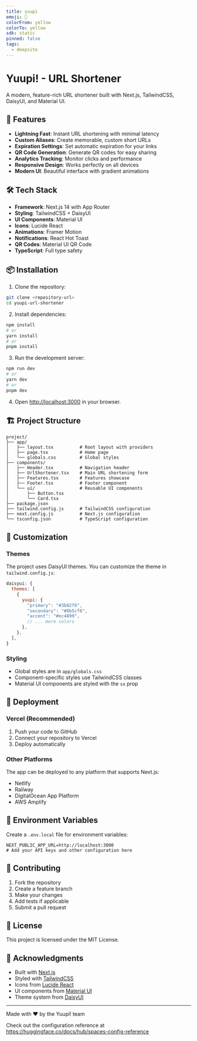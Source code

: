 ```yaml
---
title: yuupi
emoji: 🐳
colorFrom: yellow
colorTo: yellow
sdk: static
pinned: false
tags:
  - deepsite
---
```


# Yuupi! - URL Shortener

A modern, feature-rich URL shortener built with Next.js, TailwindCSS, DaisyUI, and Material UI.

## 🚀 Features

- **Lightning Fast**: Instant URL shortening with minimal latency
- **Custom Aliases**: Create memorable, custom short URLs
- **Expiration Settings**: Set automatic expiration for your links
- **QR Code Generation**: Generate QR codes for easy sharing
- **Analytics Tracking**: Monitor clicks and performance
- **Responsive Design**: Works perfectly on all devices
- **Modern UI**: Beautiful interface with gradient animations

## 🛠️ Tech Stack

- **Framework**: Next.js 14 with App Router
- **Styling**: TailwindCSS + DaisyUI
- **UI Components**: Material UI
- **Icons**: Lucide React
- **Animations**: Framer Motion
- **Notifications**: React Hot Toast
- **QR Codes**: Material UI QR Code
- **TypeScript**: Full type safety

## 📦 Installation

1. Clone the repository:
```bash
git clone <repository-url>
cd yuupi-url-shortener
```

2. Install dependencies:
```bash
npm install
# or
yarn install
# or
pnpm install
```

3. Run the development server:
```bash
npm run dev
# or
yarn dev
# or
pnpm dev
```

4. Open [http://localhost:3000](http://localhost:3000) in your browser.

## 🏗️ Project Structure

```
project/
├── app/
│   ├── layout.tsx          # Root layout with providers
│   ├── page.tsx            # Home page
│   └── globals.css         # Global styles
├── components/
│   ├── Header.tsx          # Navigation header
│   ├── UrlShortener.tsx    # Main URL shortening form
│   ├── Features.tsx        # Features showcase
│   ├── Footer.tsx          # Footer component
│   └── ui/                 # Reusable UI components
│       ├── Button.tsx
│       └── Card.tsx
├── package.json
├── tailwind.config.js      # TailwindCSS configuration
├── next.config.js          # Next.js configuration
└── tsconfig.json           # TypeScript configuration
```

## 🎨 Customization

### Themes
The project uses DaisyUI themes. You can customize the theme in `tailwind.config.js`:

```javascript
daisyui: {
  themes: [
    {
      yuupi: {
        "primary": "#3b82f6",
        "secondary": "#8b5cf6",
        "accent": "#ec4899",
        // ... more colors
      },
    },
  ],
}
```

### Styling
- Global styles are in `app/globals.css`
- Component-specific styles use TailwindCSS classes
- Material UI components are styled with the `sx` prop

## 🚀 Deployment

### Vercel (Recommended)
1. Push your code to GitHub
2. Connect your repository to Vercel
3. Deploy automatically

### Other Platforms
The app can be deployed to any platform that supports Next.js:
- Netlify
- Railway
- DigitalOcean App Platform
- AWS Amplify

## 📝 Environment Variables

Create a `.env.local` file for environment variables:

```env
NEXT_PUBLIC_APP_URL=http://localhost:3000
# Add your API keys and other configuration here
```

## 🤝 Contributing

1. Fork the repository
2. Create a feature branch
3. Make your changes
4. Add tests if applicable
5. Submit a pull request

## 📄 License

This project is licensed under the MIT License.

## 🙏 Acknowledgments

- Built with [Next.js](https://nextjs.org/)
- Styled with [TailwindCSS](https://tailwindcss.com/)
- Icons from [Lucide React](https://lucide.dev/)
- UI components from [Material UI](https://mui.com/)
- Theme system from [DaisyUI](https://daisyui.com/)

---

Made with ❤️ by the Yuupi! team

Check out the configuration reference at https://huggingface.co/docs/hub/spaces-config-reference